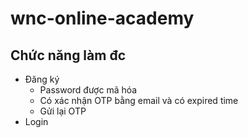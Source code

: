 # wnc-online-academy
## Chức năng làm đc
- Đăng ký
  - Password được mã hóa
  - Có xác nhận OTP bằng email và có expired time
  - Gửi lại OTP
- Login
